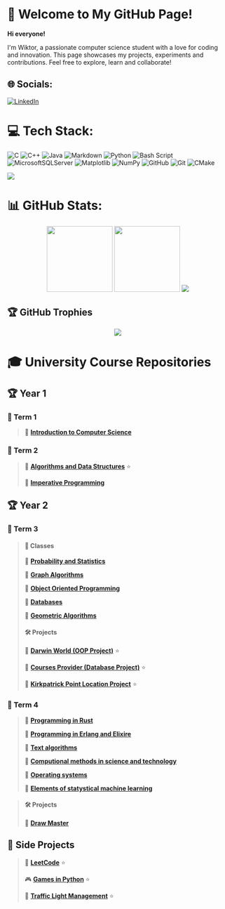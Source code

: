# 💫 Welcome to My GitHub Page!
**Hi everyone!**

I'm Wiktor, a passionate computer science student with a love for coding and innovation. This page showcases my projects, experiments and contributions. Feel free to explore, learn and collaborate!


## 🌐 Socials:
[![LinkedIn](https://img.shields.io/badge/LinkedIn-%230077B5.svg?logo=linkedin&logoColor=white)](https://linkedin.com/in/wiktor-sędzimir-2799862b4)

# 💻 Tech Stack:
![C](https://img.shields.io/badge/c-%2300599C.svg?style=for-the-badge&logo=c&logoColor=white)
![C++](https://img.shields.io/badge/c++-%2300599C.svg?style=for-the-badge&logo=c%2B%2B&logoColor=white)
![Java](https://img.shields.io/badge/java-%23ED8B00.svg?style=for-the-badge&logo=openjdk&logoColor=white)
![Markdown](https://img.shields.io/badge/markdown-%23000000.svg?style=for-the-badge&logo=markdown&logoColor=white)
![Python](https://img.shields.io/badge/python-3670A0?style=for-the-badge&logo=python&logoColor=ffdd54)
![Bash Script](https://img.shields.io/badge/bash_script-%23121011.svg?style=for-the-badge&logo=gnu-bash&logoColor=white)
![MicrosoftSQLServer](https://img.shields.io/badge/Microsoft%20SQL%20Server-CC2927?style=for-the-badge&logo=microsoft%20sql%20server&logoColor=white)
![Matplotlib](https://img.shields.io/badge/Matplotlib-%23ffffff.svg?style=for-the-badge&logo=Matplotlib&logoColor=black)
![NumPy](https://img.shields.io/badge/numpy-%23013243.svg?style=for-the-badge&logo=numpy&logoColor=white)
![GitHub](https://img.shields.io/badge/github-%23121011.svg?style=for-the-badge&logo=github&logoColor=white)
![Git](https://img.shields.io/badge/git-%23F05033.svg?style=for-the-badge&logo=git&logoColor=white)
![CMake](https://img.shields.io/badge/CMake-%23008FBA.svg?style=for-the-badge&logo=cmake&logoColor=white)

<picture>
    <source media="(prefers-color-scheme: light)" srcset="https://github-readme-stats.vercel.app/api/top-langs/?username=WSm-77&theme=github_light&hide_border=false&include_all_commits=true&count_private=false&layout=compact">
    <img src="https://github-readme-stats.vercel.app/api/top-langs/?username=WSm-77&theme=github_dark&hide_border=false&include_all_commits=true&count_private=false&layout=compact">
</picture>

# 📊 GitHub Stats:

<div align="center">

<picture>
    <source height="150px" media="(prefers-color-scheme: light)" srcset="https://nirzak-streak-stats.vercel.app/?user=WSm-77&theme=github_light&hide_border=false">
    <img height="150px" src="https://nirzak-streak-stats.vercel.app/?user=WSm-77&theme=github_dark_blue&hide_border=false">
</picture>
<picture>
    <source media="(prefers-color-scheme: light)" srcset="https://github-readme-stats.vercel.app/api?username=WSm-77&theme=vue&hide_border=false&include_all_commits=true&count_private=true">
    <img height="150px" src="https://github-readme-stats.vercel.app/api?username=WSm-77&theme=github_dark&hide_border=false&include_all_commits=true&count_private=true">
</picture>

<picture>
    <source media="(prefers-color-scheme: light)" srcset="https://github-readme-activity-graph.vercel.app/graph?username=WSm-77&theme=vue&hide_border=false&include_all_commits=true&count_private=true&bg_color=ffffff00&point=000000">
    <img src="https://github-readme-activity-graph.vercel.app/graph?username=WSm-77&theme=tokyo-night&hide_border=false&include_all_commits=true&count_private=true&radius=5&bg_color=00000000">
</picture>

</div>

## 🏆 GitHub Trophies

<div align="center">

<picture>
    <source media="(prefers-color-scheme: light)" srcset="https://github-profile-trophy.vercel.app/?username=WSm-77&theme=vue&no-frame=false&no-bg=true&margin-w=4">
    <img src="https://github-profile-trophy.vercel.app/?username=WSm-77&theme=radical&no-frame=false&no-bg=true&margin-w=4">
</picture>

</div>

# 🎓 University Course Repositories

## 🏆 Year 1

### 📖 Term 1
> 📌 **[Introduction to Computer Science](https://github.com/WSm-77/introduction_to_computer_science)**

### 📖 Term 2
> 📌 **[Algorithms and Data Structures](https://github.com/WSm-77/algorithms_and_data_structures/tree/main/exercises)** ⭐
>
> 📌 **[Imperative Programming](https://github.com/WSm-77/PI)**

## 🏆 Year 2

### 📖 Term 3

> #### 🔬 Classes
> 📌 **[Probability and Statistics](https://github.com/WSm-77/probability_and_statistics)**
>
> 📌 **[Graph Algorithms](https://github.com/WSm-77/graph_algorithms)**
>
> 📌 **[Object Oriented Programming](https://github.com/WSm-77/object_oriented_programming)**
>
> 📌 **[Databases](https://github.com/WSm-77/databases_basics)**
>
> 📌 **[Geometric Algorithms](https://github.com/WSm-77/geometric_algorithms)**
>
> #### 🛠️ Projects
>
> 🚀 **[Darwin World (OOP Project)](https://github.com/WSm-77/project_darwin_world)** ⭐
>
> 🚀 **[Courses Provider (Database Project)](https://github.com/WSm-77/DB_uni_project)** ⭐
>
> 🚀 **[Kirkpatrick Point Location Project](https://github.com/WSm-77/kirkpatrick_point_location)** ⭐

### 📖 Term 4

> 📌 **[Programming in Rust](https://github.com/WSm-77/programming_in_rust)**
>
> 📌 **[Programming in Erlang and Elixire](https://github.com/WSm-77/programming_in_erlang_and_elixir)**
>
> 📌 **[Text algorithms](https://github.com/WSm-77/text_algorithms)**
>
> 📌 **[Computional methods in science and technology](https://github.com/WSm-77/computional_methods_in_science_and_technology)**
>
> 📌 **[Operating systems](https://github.com/WSm-77/operating_systems)**
>
> 📌 **[Elements of statystical machine learning](https://github.com/WSm-77/elements_of_statistical_machine_learning)**

> #### 🛠️ Projects
>
> 🚀 **[Draw Master](https://github.com/WSm-77/DrawMaster)**

## 🌟 Side Projects

> 🧩 **[LeetCode](https://github.com/WSm-77/leetCode)** ⭐
>
> 🎮 **[Games in Python](https://github.com/WSm-77/python_games)** ⭐
>
> 🚦 **[Traffic Light Management](https://github.com/WSm-77/traffic_light_management)** ⭐
